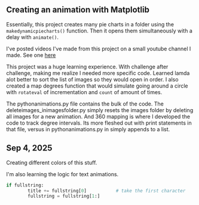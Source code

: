 ## Creating an animation with Matplotlib

Essentially, this project creates many pie charts in a folder using the `makedynamicpiecharts()` function.
Then it opens them simultaneously with a delay with `animate()`.

I've posted videos I've made from this project on a small youtube channel I made. See one [here](https://youtu.be/qtZ-igvX7rA?si=stR9gZwgueeUyPO3)

This project was a huge learning experience. With challenge after challenge, making me realize I needed more specific code. Learned lamda alot better to sort the list of images so they would open in order.
I also created a map degrees function that would simulate going around a circle with `rotateval` of incrementation and `count` of amount of times.

The pythonanimations.py file contains the bulk of the code. The deleteimages_inimagesfolder.py simply resets the images folder by deleting all images for a new animation. And 360 mapping is where I developed the code to track degree intervals. Its more fleshed out with print statements in that file, versus in pythonanimations.py in simply appends to a list.

## Sep 4, 2025

Creating different colors of this stuff.

I'm also learning the logic for text animations.

```python
if fullstring:
        title += fullstring[0]           # take the first character
        fullstring = fullstring[1:]
```
